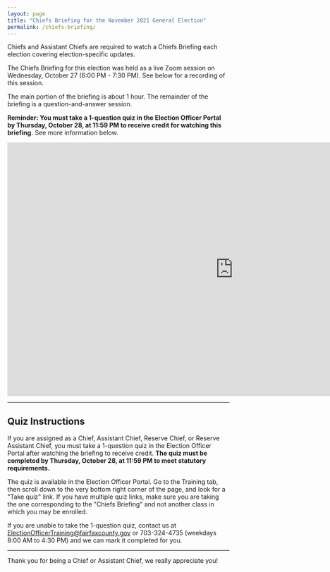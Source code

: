 ```yaml
---
layout: page
title: "Chiefs Briefing for the November 2021 General Election"
permalink: /chiefs-briefing/
---
```


Chiefs and Assistant Chiefs are required to watch a Chiefs Briefing each election covering election-specific updates.

The Chiefs Briefing for this election was held as a live Zoom session on Wednesday, October 27 (6:00 PM - 7:30 PM). See below for a recording of this session.

The main portion of the briefing is about 1 hour. The remainder of the briefing is a question-and-answer session.

**Reminder: You must take a 1-question quiz in the Election Officer Portal by Thursday, October 28, at 11:59 PM to receive credit for watching this briefing.** See more information below.

<iframe width="1024" height="576" src="https://www.youtube.com/embed/ATL3k6kF2KE" title="YouTube video player" frameborder="0" allow="accelerometer; autoplay; clipboard-write; encrypted-media; gyroscope; picture-in-picture" allowfullscreen></iframe>

---

## Quiz Instructions

If you are assigned as a Chief, Assistant Chief, Reserve Chief, or Reserve Assistant Chief, you must take a 1-question quiz in the Election Officer Portal after watching the briefing to receive credit. **The quiz must be completed by Thursday, October 28, at 11:59 PM to meet statutory requirements.**

The quiz is available in the Election Officer Portal. Go to the Training tab, then scroll down to the very bottom right corner of the page, and look for a "Take quiz" link. If you have multiple quiz links, make sure you are taking the one corresponding to the "Chiefs Briefing" and not another class in which you may be enrolled.

If you are unable to take the 1-question quiz, contact us at ElectionOfficerTraining@fairfaxcounty.gov or 703-324-4735 (weekdays 8:00 AM to 4:30 PM) and we can mark it completed for you.

---

Thank you for being a Chief or Assistant Chief, we really appreciate you!
